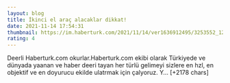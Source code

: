 ```yaml
--- 
layout: blog
title: İkinci el araç alacaklar dikkat!
date: 2021-11-14 17:54:31
thumbnail: https://im.haberturk.com/2021/11/14/ver1636912495/3253552_1200x627.jpg
rating: 4
---
```

Deerli Haberturk.com okurlar.Haberturk.com ekibi olarak Türkiyede ve dünyada yaanan ve haber deeri tayan her türlü gelimeyi sizlere en hzl, en objektif ve en doyurucu ekilde ulatrmak için çalyoruz. Y… [+2178 chars]
